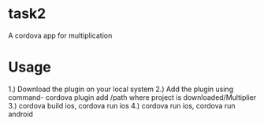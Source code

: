 # task2
A cordova app for multiplication

# Usage

1.) Download the plugin on your local system
2.) Add the plugin using command- cordova plugin add  /path where project is downloaded/Multiplier 
3.) cordova build ios, cordova run ios
4.) cordova run ios, cordova run android


